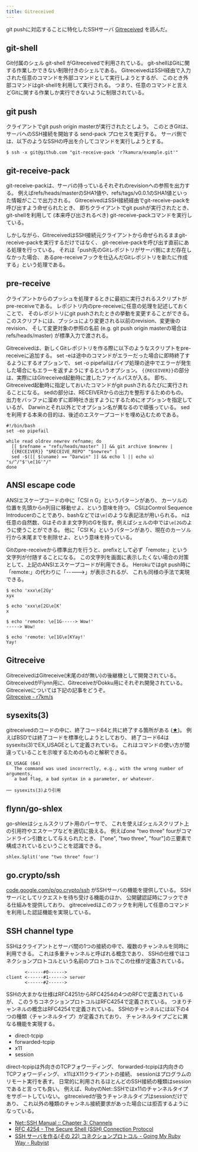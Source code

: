 ```yaml
---
title: Gitreceived
---
```


git pushに対応することに特化したSSHサーバ
[Gitreceived](https://github.com/flynn/gitreceived)
を読んだ。

## git-shell
Git付属のシェル git-shell がGitreceivedで利用されている。
git-shellはGitに関する作業しかできない制限付きのシェルである。
GitreceivedはSSH経由で入力された任意のコマンドを外部コマンドとして実行しようとするが、
このとき外部コマンドはgit-shellを利用して実行される。
つまり、任意のコマンドと言えどGitに関する作業しか実行できないように制限されている。

## git push
クライアントでgit push origin masterが実行されたとしよう。
このときGitは、サーバへのSSH接続を開始する send-pack プロセスを実行する。
サーバ側では、以下のようなSSHの呼出を介してコマンドを実行しようとする。

```
$ ssh -x git@github.com "git-receive-pack 'r7kamura/example.git'"
```

## git-receive-pack
git-receive-packは、サーバの持っているそれぞれのrevisionへの参照を出力する。
例えばrefs/heads/masterのSHA1値や、refs/tags/v0.0.1のSHA1値といった情報がここで出力される。
GitreceivedはSSH接続経由でgit-receive-packを呼び出すよう命ぜられたとき、
即ちクライアントでgit pushが実行されたとき、
git-shellを利用して (本来呼び出されるべき) git-receive-packコマンドを実行している。

しかしながら、GitreceivedはSSH接続元クライアントから命ぜられるままgit-receive-packを実行するだけではなく、
git-receive-packを呼び出す直前にある処理を行っている。
それは「push先のGitレポジトリがサーバ側にまだ存在しなかった場合、
あるpre-receiveフックを仕込んだGitレポジトリを新たに作成する」という処理である。

## pre-receive
クライアントからのプッシュを処理するときに最初に実行されるスクリプトがpre-receiveである。
レポジトリ内のpre-receiveに任意の処理を記述しておくことで、
そのレポジトリにgit pushされたときの挙動を変更することができる。
このスクリプトには、プッシュにより変更される以前のrevision、変更後のrevision、
そして変更対象の参照の名前 (e.g. git push origin masterの場合はrefs/heads/master)
が標準入力で渡される。

Gitreceivedは、新しくGitレポジトリを作る際に以下のようなスクリプトをpre-receiveに追加する。
set -eは途中のコマンドがエラーだった場合に即時終了するようにするオプションで、
set -o pipefailはパイプ処理の途中でエラーが発生した場合にもエラーを返すようにするというオプション。
`{{RECEIVER}}`の部分は、実際にはGitreceived起動時に渡したファイルパスが入る。
即ち、Gitreceived起動時に指定しておいたコマンドがgit pushされるたびに実行されることになる。
sedの部分は、RECEIVERからの出力を整形するためのもの。
出力をバッファに溜めずに即時吐き出すようにするためにオプションを指定しているが、
Darwinとそれ以外とでオプション名が異なるので頑張っている。
sedを利用する本来の目的は、後述のエスケープコードを埋め込むためである。

```
#!/bin/bash
set -eo pipefail

while read oldrev newrev refname; do
  [[ $refname = "refs/heads/master" ]] && git archive $newrev |
  {{RECEIVER}} "$RECEIVE_REPO" "$newrev" |
  sed -$([[ $(uname) == "Darwin" ]] && echo l || echo u) "s/^/"$'\e[1G'"/"
done
```

## ANSI escape code
ANSIエスケープコードの中に「CSI n G」というパターンがあり、
カーソルの位置を先頭からn列目に移動せよ、という意味を持つ。
CSIはControl Sequence Introducerのことであり、bashなどでは`\e[`のような表記法が用いられる。
nは任意の自然数、Gはそのまま文字列のGを指す。例えばシェルの中では`\e[2G`のように使うことができる。
他に「CSI K」というパターンがあり、現在のカーソル行から末尾までを削除せよ、という意味を持っている。

Gitのpre-receiveから標準出力を行うと、prefixとして必ず「remote:」という文字列が付随することになる。
この文字列を画面に表示したくない場合の対策として、上記のANSIエスケープコードが利用できる。
Herokuではgit push時に「remote:」の代わりに「----->」が表示されるが、
これも同様の手法で実現できる。

```
$ echo 'xxx\e[2Gy'
xyx

$ echo 'xxx\e[2G\e[K'
x

$ echo 'remote: \e[1G-----> Wow!'
-----> Wow!

$ echo 'remote: \e[1G\e[KYay!'
Yay!
```

## Gitreceive
GitreceivedはGitreceive(末尾のdが無い)の後継機として開発されている。
GitreceivedがFlynn用に、GitreceiveがDokku用にそれぞれ開発されている。
Gitreceiveについては下記の記事をどうぞ。  
[Gitreceive - r7km/s](http://r7kamura.github.io/2014/02/27/gitreceive.html)

## sysexits(3)
gitreceivedのコードの中に、終了コード64と共に終了する箇所がある
([★](https://github.com/flynn/gitreceived/blob/d828619bceb1937a5daad1dceea6320e9d3b3d4f/gitreceived.go#L51))。
例えばBSDでは終了コードを標準化しようとしており、
終了コード64はsysexits(3)でEX_USAGEとして定義されている。
これはコマンドの使い方が間違っていることを示唆するためのものと解釈できる。

```
EX_USAGE (64)
   The command was used incorrectly, e.g., with the wrong number of arguments,
   a bad flag, a bad syntax in a parameter, or whatever.

── sysexits(3)より引用
```

## flynn/go-shlex
go-shlexはシェルスクリプト用のパーサで、
これを使えばシェルスクリプト上の引用符やエスケープなどを適切に扱える。
例えばone "two three" fourがコマンドライン引数として与えられたとき、
["one", "two three", "four"]の三要素で構成されているということを認識できる。

```
shlex.Split('one "two three" four')
```

## go.crypto/ssh
[code.google.com/p/go.crypto/ssh](https://godoc.org/code.google.com/p/go.crypto/ssh)
がSSHサーバの機能を提供している。
SSHサーバとしてリクエストを待ち受ける機能のほか、
公開鍵認証時にフックできる仕組みを提供しており、
gitreceivedはこのフックを利用して任意のコマンドを利用した認証機能を実現している。

## SSH channel type
SSHはクライアントとサーバ間の1つの接続の中で、複数のチャンネルを同時に利用できる。
これは多重チャンネルと呼ばれる概念であり、
SSHの仕様ではコネクションプロトコルという名前のプロトコルでこの仕様が定義されている。

```
       <------#0------>
client <------#1------> server
       <------#2------>
```

SSHの大まかな仕様はRFC4251からRFC4254の4つのRFCで定義されているが、
このうちコネクションプロトコルはRFC4254で定義されている。
つまりチャンネルの概念はRFC4254で定義されている。
SSHのチャンネルには以下の4つの種類〈チャンネルタイプ〉が定義されており、
チャンネルタイプごとに異なる機能を実現する。

* direct-tcpip
* forwarded-tcpip
* x11
* session

direct-tcpipは外向きのTCPフォワーディング、
forwarded-tcpipは内向きのTCPフォワーディング、
x11はX11クライアントの接続、
sessionはプログラムのリモート実行を表す。
日常的に利用されるほとんどのSSH接続の種類はsessionであると言っても良い。
例えば、RubyのNet::SSHではx11のチャンネルタイプをサポートしていない。
gitreceivedが扱うチャンネルタイプはsessionだけであり、
これ以外の種類のチャンネル接続要求があった場合には拒否するようになっている。

* [Net::SSH Manual :: Chapter 3: Channels](http://net-ssh.github.io/ssh/v1/chapter-3.html)
* [RFC 4254 - The Secure Shell (SSH) Connection Protocol](http://tools.ietf.org/html/rfc4254)
* [SSH サーバを作る(その 22) コネクションプロトコル - Going My Ruby Way - Rubyist](http://rubyist.g.hatena.ne.jp/lnznt/20110911/1315735390)
